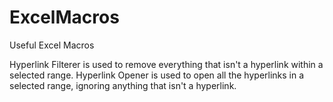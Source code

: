 # ExcelMacros
Useful Excel Macros

Hyperlink Filterer is used to remove everything that isn't a hyperlink within a selected range.
Hyperlink Opener is used to open all the hyperlinks in a selected range, ignoring anything that isn't a hyperlink.
